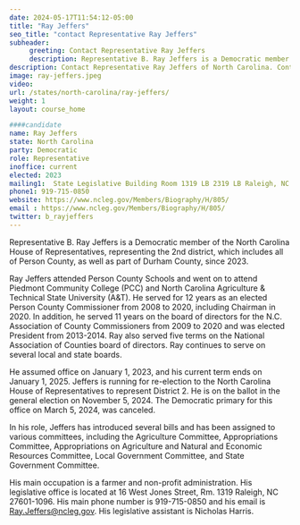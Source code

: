 ```yaml
---
date: 2024-05-17T11:54:12-05:00
title: "Ray Jeffers"
seo_title: "contact Representative Ray Jeffers"
subheader:
     greeting: Contact Representative Ray Jeffers
     description: Representative B. Ray Jeffers is a Democratic member of the North Carolina House of Representatives, representing the 2nd district, which includes all of Person County, as well as part of Durham County, since 2023.
description: Contact Representative Ray Jeffers of North Carolina. Contact information for Ray Jeffers includes email address, phone number, and mailing address.
image: ray-jeffers.jpeg
video:
url: /states/north-carolina/ray-jeffers/
weight: 1
layout: course_home

####candidate
name: Ray Jeffers
state: North Carolina
party: Democratic
role: Representative
inoffice: current
elected: 2023
mailing1:  State Legislative Building Room 1319 LB 2319 LB Raleigh, NC 27601-1096
phone1: 919-715-0850
website: https://www.ncleg.gov/Members/Biography/H/805/
email : https://www.ncleg.gov/Members/Biography/H/805/
twitter: b_rayjeffers
---
```

Representative B. Ray Jeffers is a Democratic member of the North Carolina House of Representatives, representing the 2nd district, which includes all of Person County, as well as part of Durham County, since 2023.

Ray Jeffers attended Person County Schools and went on to attend Piedmont Community College (PCC) and North Carolina Agriculture & Technical State University (A&T). He served for 12 years as an elected Person County Commissioner from 2008 to 2020, including Chairman in 2020. In addition, he served 11 years on the board of directors for the N.C. Association of County Commissioners from 2009 to 2020 and was elected President from 2013-2014. Ray also served five terms on the National Association of Counties board of directors. Ray continues to serve on several local and state boards.

He assumed office on January 1, 2023, and his current term ends on January 1, 2025. Jeffers is running for re-election to the North Carolina House of Representatives to represent District 2. He is on the ballot in the general election on November 5, 2024. The Democratic primary for this office on March 5, 2024, was canceled.

In his role, Jeffers has introduced several bills and has been assigned to various committees, including the Agriculture Committee, Appropriations Committee, Appropriations on Agriculture and Natural and Economic Resources Committee, Local Government Committee, and State Government Committee.

His main occupation is a farmer and non-profit administration. His legislative office is located at 16 West Jones Street, Rm. 1319 Raleigh, NC 27601-1096. His main phone number is 919-715-0850 and his email is Ray.Jeffers@ncleg.gov. His legislative assistant is Nicholas Harris.

